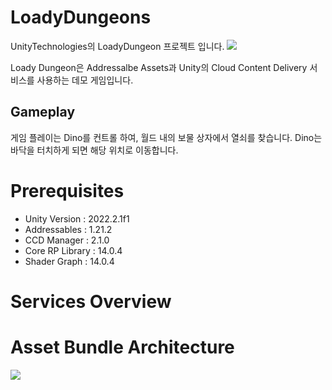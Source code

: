 # LoadyDungeons
UnityTechnologies의 LoadyDungeon 프로젝트 입니다.
![](https://github.com/PlaywithGames/LoadyDungeons/blob/main/Docs/Overview/Overview_01.png)

Loady Dungeon은 Addressalbe Assets과 Unity의 Cloud Content Delivery 서비스를 사용하는 데모 게임입니다.

## Gameplay
게임 플레이는 Dino를 컨트롤 하여, 월드 내의 보물 상자에서 열쇠를 찾습니다.
Dino는 바닥을 터치하게 되면 해당 위치로 이동합니다.

# Prerequisites
 - Unity Version : 2022.2.1f1
 - Addressables : 1.21.2
 - CCD Manager : 2.1.0
 - Core RP Library : 14.0.4
 - Shader Graph : 14.0.4

# Services Overview

# Asset Bundle Architecture
![](https://github.com/PlaywithGames/LoadyDungeons/blob/main/Docs/Overview/Overview_02.png)
